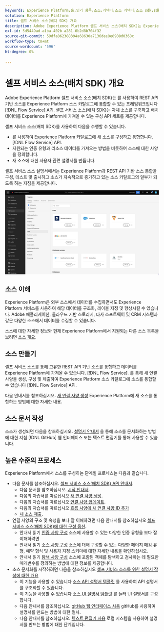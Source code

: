 ```yaml
---
keywords: Experience Platform;홈;인기 항목;소스;커넥터;소스 커넥터;소스 sdk;sdk;SDK
solution: Experience Platform
title: 셀프 서비스 소스(배치 SDK) 개요
description: Adobe Experience Platform 셀프 서비스 소스(배치 SDK)는 Experience Platform으로 데이터를 가져오기 위해 흐름 서비스 API를 사용하여 REST API 기반 소스를 통합할 수 있는 구성 API 세트입니다.
exl-id: 5d5449ad-a1ba-402b-a281-0b2d8b704f32
source-git-commit: 59dfa862388394a68630a7136dee8e8988d0368c
workflow-type: tm+mt
source-wordcount: '596'
ht-degree: 0%

---
```


# 셀프 서비스 소스(배치 SDK) 개요

Adobe Experience Platform 셀프 서비스 소스(배치 SDK)는 를 사용하여 REST API 기반 소스를 Experience Platform 소스 카탈로그에 통합할 수 있는 프레임워크입니다 [[!DNL Flow Service] API](https://www.adobe.io/experience-platform-apis/references/flow-service/). 셀프 서비스 소스(배치 SDK)는 자체 소스를 구축하고 배치 데이터를 Experience Platform에 가져올 수 있는 구성 API 세트를 제공합니다.

셀프 서비스 소스(배치 SDK)를 사용하여 다음을 수행할 수 있습니다.

* 를 사용하여 Experience Platform 카탈로그에 새 소스를 구성하고 통합합니다. [!DNL Flow Service] API.
* 지원되는 인증 유형과 리소스 데이터를 가져오는 방법을 비롯하여 소스에 대한 사양을 정의합니다.
* 새 소스에 대한 사용자 관련 설명서를 만듭니다.

셀프 서비스 소스 설명서에서는 Experience Platform과 REST API 기반 소스 통합을 구성, 테스트 및 출시하고 소스가 지속적으로 증가하고 있는 소스 카탈로그의 일부가 되도록 하는 지침을 제공합니다.

![카탈로그](./assets/catalog.png)

## 소스 이해

Experience Platform은 외부 소스에서 데이터를 수집하면서도 Experience Platform 서비스를 사용하여 해당 데이터를 구조화, 레이블 지정 및 향상시킬 수 있습니다. Adobe 애플리케이션, 클라우드 기반 스토리지, 타사 소프트웨어 및 CRM 시스템과 같은 다양한 소스에서 데이터를 수집할 수 있습니다.

소스에 대한 자세한 정보와 현재 Experience Platform에서 지원되는 다른 소스 목록을 보려면 [소스 개요](../home.md).

## 소스 만들기

셀프 서비스 소스를 통해 고유한 REST API 기반 소스를 통합하고 데이터를 Experience Platform에 가져올 수 있습니다. [!DNL Flow Service]. 를 통해 새 연결 사양을 생성, 구성 및 제출하여 Experience Platform 소스 카탈로그에 소스를 통합할 수 있습니다 [!DNL Flow Service] API.

다음 안내서를 참조하십시오. [새 연결 사양 생성](./api/api-overview.md) Experience Platform에 새 소스를 통합하는 방법에 대한 자세한 내용.

## 소스 문서 작성

소스가 생성되면 다음을 참조하십시오. [설명서 안내서](./documentation/doc-overview.md) 을 통해 소스를 문서화하는 방법에 대한 지침 [!DNL GitHub] 웹 인터페이스 또는 텍스트 편집기를 통해 사용할 수 있습니다.

## 높은 수준의 프로세스

Experience Platform에서 소스를 구성하는 단계별 프로세스는 다음과 같습니다.

* 다음 문서를 참조하십시오. [셀프 서비스 소스(배치 SDK) API 안내서](./api/api-overview.md).
   * 다음 문서를 참조하십시오. [시작 안내서](./api/getting-started.md).
   * 다음의 자습서를 따르십시오 [새 연결 사양 생성](./api/create.md).
   * 다음의 자습서를 따르십시오 [연결 사양 업데이트](./api/update-connection-specs.md).
   * 다음의 자습서를 따르십시오 [흐름 사양에 새 연결 사양 ID 추가](./api/update-flow-specs.md)
   * [새 소스 제출](./api/submit.md).
* 연결 사양의 구조 및 속성을 보다 잘 이해하려면 다음 안내서를 참조하십시오 [셀프 서비스 소스(배치 SDK)에 대한 구성 옵션](./config/config.md).
   * 안내서 읽기 [인증 사양 구성](./config/authspec.md) 소스에 사용할 수 있는 다양한 인증 유형을 보다 잘 이해하려면
   * 안내서 읽기 [소스 사양 구성](./config/sourcespec.md) 소스에 대해 구성할 수 있는 다양한 페이지 매김 유형, 예약 형식 및 사용자 지정 스키마에 대한 자세한 내용을 확인하십시오.
   * 안내서 읽기 [탐색 사양 구성](./config/explorespec.md) 소스에 포함된 객체를 탐색하고 검사하는 데 필요한 매개변수를 정의하는 방법에 대한 정보를 제공합니다.
* 소스 문서화를 시작하려면 다음을 참조하십시오 [셀프 서비스 소스를 위한 설명서 작성에 대한 개요](./documentation/doc-overview.md)
   * 이 기능을 사용할 수 있습니다 [소스 API 설명서 템플릿](./documentation/template.md) 를 사용하여 API 설명서를 구조화할 수 있습니다.
   * 이 기능을 사용할 수 있습니다 [소스 UI 설명서 템플릿](./documentation/ui-template.md) 를 눌러 UI 설명서를 구성합니다.
   * 다음 안내서를 참조하십시오. [gitHub 웹 인터페이스 사용](./documentation/github.md) gitHub를 사용하여 설명서를 만드는 방법에 대한 절차.
   * 다음 안내서를 참조하십시오. [텍스트 편집기 사용](./documentation/text-editor.md) 로컬 시스템을 사용하여 설명서를 만드는 방법에 대한 단계입니다.
